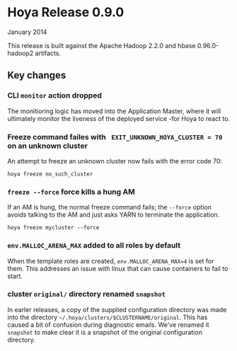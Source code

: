 <!---
   Licensed to the Apache Software Foundation (ASF) under one or more
   contributor license agreements.  See the NOTICE file distributed with
   this work for additional information regarding copyright ownership.
   The ASF licenses this file to You under the Apache License, Version 2.0
   (the "License"); you may not use this file except in compliance with
   the License.  You may obtain a copy of the License at

       http://www.apache.org/licenses/LICENSE-2.0

   Unless required by applicable law or agreed to in writing, software
   distributed under the License is distributed on an "AS IS" BASIS,
   WITHOUT WARRANTIES OR CONDITIONS OF ANY KIND, either express or implied.
   See the License for the specific language governing permissions and
   limitations under the License.
-->
  
# Hoya Release 0.9.0

January 2014

This release is built against the Apache Hadoop 2.2.0 and hbase 0.96.0-hadoop2
artifacts. 


## Key changes

### CLI `monitor` action dropped

The monitioring logic has moved into the Application Master, where it will
ultimately monitor the liveness of the deployed service -for Hoya to react
to.

### Freeze command failes with ` EXIT_UNKNOWN_HOYA_CLUSTER = 70` on an unknown cluster

An attempt to freeze an unknown cluster now fails with the error code 70:

    hoya freeze no_such_cluster

### `freeze --force` force kills a hung AM

If an AM is hung, the normal freeze command fails; the `--force` option
avoids talking to the AM and just asks YARN to terminate the application.

    hoya freeze mycluster --force

### `env.MALLOC_ARENA_MAX` added to all roles by default

When the template roles are created, `env.MALLOC_ARENA_MAX=4`
is set for them. This addresses an issue with linux that can cause
containers to fail to start.


### cluster `original/` directory renamed `snapshot`

In earler releases, a copy of the supplied configuration directory was made
into the directory `~/.hoya/clusters/$CLUSTERNAME/original`. This
has caused a bit of confusion during diagnostic emails. We've renamed it
`snapshot` to make clear it is a snapshot of the original configuration directory.


